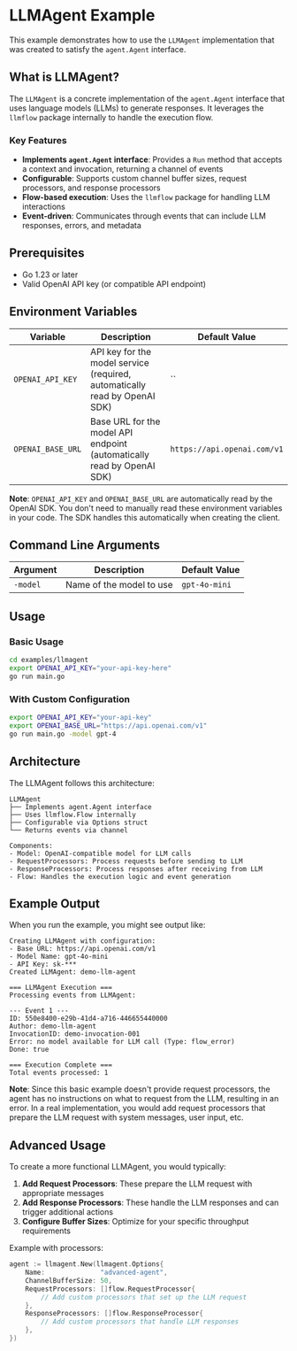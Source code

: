 # LLMAgent Example

This example demonstrates how to use the `LLMAgent` implementation that was created to satisfy the `agent.Agent` interface.

## What is LLMAgent?

The `LLMAgent` is a concrete implementation of the `agent.Agent` interface that uses language models (LLMs) to generate responses. It leverages the `llmflow` package internally to handle the execution flow.

### Key Features

- **Implements `agent.Agent` interface**: Provides a `Run` method that accepts a context and invocation, returning a channel of events
- **Configurable**: Supports custom channel buffer sizes, request processors, and response processors
- **Flow-based execution**: Uses the `llmflow` package for handling LLM interactions
- **Event-driven**: Communicates through events that can include LLM responses, errors, and metadata

## Prerequisites

- Go 1.23 or later
- Valid OpenAI API key (or compatible API endpoint)

## Environment Variables

| Variable | Description | Default Value |
|----------|-------------|---------------|
| `OPENAI_API_KEY` | API key for the model service (required, automatically read by OpenAI SDK) | `` |
| `OPENAI_BASE_URL` | Base URL for the model API endpoint (automatically read by OpenAI SDK) | `https://api.openai.com/v1` |

**Note**: `OPENAI_API_KEY` and `OPENAI_BASE_URL` are automatically read by the OpenAI SDK. You don't need to manually read these environment variables in your code. The SDK handles this automatically when creating the client.

## Command Line Arguments

| Argument | Description | Default Value |
|----------|-------------|---------------|
| `-model` | Name of the model to use | `gpt-4o-mini` |

## Usage

### Basic Usage

```bash
cd examples/llmagent
export OPENAI_API_KEY="your-api-key-here"
go run main.go
```

### With Custom Configuration

```bash
export OPENAI_API_KEY="your-api-key"
export OPENAI_BASE_URL="https://api.openai.com/v1"
go run main.go -model gpt-4
```

## Architecture

The LLMAgent follows this architecture:

```
LLMAgent
├── Implements agent.Agent interface
├── Uses llmflow.Flow internally
├── Configurable via Options struct
└── Returns events via channel

Components:
- Model: OpenAI-compatible model for LLM calls
- RequestProcessors: Process requests before sending to LLM
- ResponseProcessors: Process responses after receiving from LLM
- Flow: Handles the execution logic and event generation
```

## Example Output

When you run the example, you might see output like:

```
Creating LLMAgent with configuration:
- Base URL: https://api.openai.com/v1
- Model Name: gpt-4o-mini
- API Key: sk-***
Created LLMAgent: demo-llm-agent

=== LLMAgent Execution ===
Processing events from LLMAgent:

--- Event 1 ---
ID: 550e8400-e29b-41d4-a716-446655440000
Author: demo-llm-agent
InvocationID: demo-invocation-001
Error: no model available for LLM call (Type: flow_error)
Done: true

=== Execution Complete ===
Total events processed: 1
```

**Note**: Since this basic example doesn't provide request processors, the agent has no instructions on what to request from the LLM, resulting in an error. In a real implementation, you would add request processors that prepare the LLM request with system messages, user input, etc.

## Advanced Usage

To create a more functional LLMAgent, you would typically:

1. **Add Request Processors**: These prepare the LLM request with appropriate messages
2. **Add Response Processors**: These handle the LLM responses and can trigger additional actions
3. **Configure Buffer Sizes**: Optimize for your specific throughput requirements

Example with processors:

```go
agent := llmagent.New(llmagent.Options{
    Name:              "advanced-agent",
    ChannelBufferSize: 50,
    RequestProcessors: []flow.RequestProcessor{
        // Add custom processors that set up the LLM request
    },
    ResponseProcessors: []flow.ResponseProcessor{
        // Add custom processors that handle LLM responses
    },
})
```
